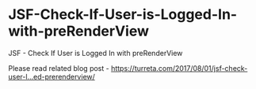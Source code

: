 # JSF-Check-If-User-is-Logged-In-with-preRenderView
JSF - Check If User is Logged In with preRenderView

Please read related blog post - https://turreta.com/2017/08/01/jsf-check-user-l…ed-prerenderview/
